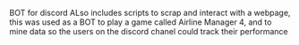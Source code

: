 BOT for discord
ALso includes scripts to scrap and interact with a webpage, this was used as a BOT to play a game called Airline Manager 4, and to mine data so the users on the discord chanel could track their performance
